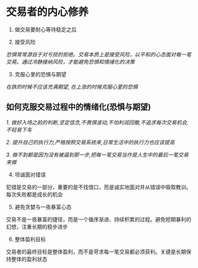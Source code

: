# 交易者的内心修养

1. 做交易要耐心等待稳定之后

2. 接受风险

_恐惧常常源自于对亏损的拒绝。交易本质上是接受风险，以平和的心态面对每一笔交易。通过冷静接纳风险，才能避免恐惧和情绪化的决策_

3. 克服心里的恐惧与期望

_在跌的时候不应该充满期望, 在上涨的时候克服心里的恐惧_

## 如何克服交易过程中的情绪化(恐惧与期望)

_1. 做好入场之前的判断,坚定信念,不畏惧波动,不怕利润回撤,不追求每次交易机会,不轻易下车_

_2. 提升自己的执行力,严格按照交易系统来,日常生活中的执行力也应该提高_

_3. 做不到都是因为没有被逼到那一步,把每一笔交易当作是人生中的最后一笔交易来做_

4. 坦诚面对错误

犯错是交易的一部分，重要的是不找借口，而是诚实地面对并从错误中吸取教训。每次失败都是成长的机会

5. 避免贪婪与一夜暴富心态

交易不是一夜暴富的捷径，而是一个循序渐进、持续积累的过程。避免短期暴利的幻想，注重长期的稳步进步

6. 整体盈利目标

交易者的最终目标是整体盈利，而不是苛求每一笔交易都必须获利。关键是长期保持整体的盈利状态

